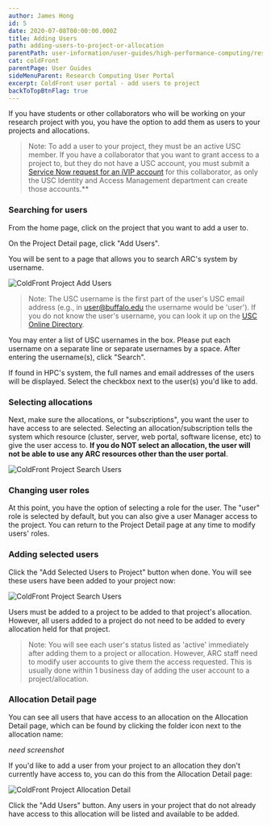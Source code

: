 ```yaml
---
author: James Hong
id: 5
date: 2020-07-08T00:00:00.000Z
title: Adding Users
path: adding-users-to-project-or-allocation
parentPath: user-information/user-guides/high-performance-computing/research-computing-user-portal
cat: coldFront
parentPage: User Guides
sideMenuParent: Research Computing User Portal
excerpt: ColdFront user portal - add users to project
backToTopBtnFlag: true
---
```


If you have students or other collaborators who will be working on your research project with you, you have the option to add them as users to your projects and allocations.

> Note:  To add a user to your project, they must be an active USC member.  If you have a collaborator that you want to grant access to a project to, but they do not have a USC account, you must submit a [Service Now request for an iVIP account](https://itservices.usc.edu/iam/ivip/) for this collaborator, as only the USC Identity and Access Management department can create those accounts.**

### Searching for users
From the home page, click on the project that you want to add a user to.

On the Project Detail page, click "Add Users".

You will be sent to a page that allows you to search ARC's system by username.

![ColdFront Project Add Users](/images/coldfront_project_addusers.png)

> Note: The USC username is the first part of the user's USC email address (e.g., in user@buffalo.edu the username would be 'user').  If you do not know the user's username, you can look it up on the [USC Online Directory](https://uscdirectory.usc.edu/).

You may enter a list of USC usernames in the box.  Please put each username on a separate line or separate usernames by a space. After entering the username(s), click "Search".

If found in HPC's system, the full names and email addresses of the users will be displayed.  Select the checkbox next to the user(s) you'd like to add.  

### Selecting allocations

Next, make sure the allocations, or "subscriptions", you want the user to have access to are selected.  Selecting an allocation/subscription tells the system which resource (cluster, server, web portal, software license, etc) to give the user access to.  **If you do NOT select an allocation, the user will not be able to use any ARC resources other than the user portal**.

![ColdFront Project Search Users](/images/coldfront_project_addusers_search.png)

### Changing user roles

At this point, you have the option of selecting a role for the user. The "user" role is selected by default, but you can also give a user Manager access to the project.  You can return to the Project Detail page at any time to modify users' roles.

### Adding selected users
Click the "Add Selected Users to Project" button when done.  You will see these users have been added to your project now:  

![ColdFront Project Search Users](/images/coldfront_project_overview.png)

Users must be added to a project to be added to that project's allocation.  However, all users added to a project do not need to be added to every allocation held for that project.

> Note:  You will see each user's status listed as 'active' immediately after adding them to a project or allocation. However, ARC staff need to modify user accounts to give them the access requested.  This is usually done within 1 business day of adding the user account to a project/allocation.  

### Allocation Detail page

You can see all users that have access to an allocation on the Allocation Detail page, which can be found by clicking the folder icon next to the allocation name:  

*need screenshot*

If you'd like to add a user from your project to an allocation they don't currently have access to, you can do this from the Allocation Detail page:

![ColdFront Project Allocation Detail](/images/coldfront_allocationdetail.png)

Click the "Add Users" button.  Any users in your project that do not already have access to this allocation will be listed and available to be added.

